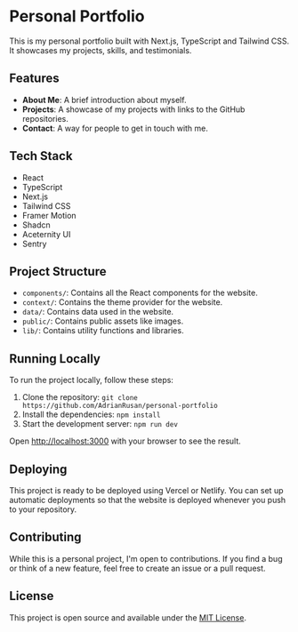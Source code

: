 # Personal Portfolio

This is my personal portfolio built with Next.js, TypeScript and Tailwind CSS. It showcases my projects, skills, and testimonials.

## Features

- **About Me**: A brief introduction about myself.
- **Projects**: A showcase of my projects with links to the GitHub repositories.
- **Contact**: A way for people to get in touch with me.

## Tech Stack

- React
- TypeScript
- Next.js
- Tailwind CSS
- Framer Motion
- Shadcn
- Aceternity UI
- Sentry

## Project Structure

- `components/`: Contains all the React components for the website.
- `context/`: Contains the theme provider for the website.
- `data/`: Contains data used in the website.
- `public/`: Contains public assets like images.
- `lib/`: Contains utility functions and libraries.

## Running Locally

To run the project locally, follow these steps:

1. Clone the repository: `git clone https://github.com/AdrianRusan/personal-portfolio`
2. Install the dependencies: `npm install`
3. Start the development server: `npm run dev`

Open [http://localhost:3000](http://localhost:3000) with your browser to see the result.

## Deploying

This project is ready to be deployed using Vercel or Netlify. You can set up automatic deployments so that the website is deployed whenever you push to your repository.

## Contributing

While this is a personal project, I'm open to contributions. If you find a bug or think of a new feature, feel free to create an issue or a pull request.

## License

This project is open source and available under the [MIT License](LICENSE).